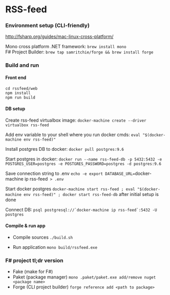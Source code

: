 # RSS-feed

### Environment setup (CLI-friendly)
http://fsharp.org/guides/mac-linux-cross-platform/

Mono cross platform .NET framework: `brew install mono`</br>
F# Project Builder: `brew tap samritchie/forge && brew install forge`

### Build and run

#### Front end
 
```
cd rssfeed/web
npm install
npm run build
```

#### DB setup
Create rss-feed virtualbox image:
`docker-machine create --driver virtualbox rss-feed`

Add env variable to your shell where you run docker cmds:
`eval "$(docker-machine env rss-feed)"`

Install postgres DB to docker:
`docker pull postgres:9.6`

Start postgres in docker: 
`docker run --name rss-feed-db -p 5432:5432 -e POSTGRES_USER=postgres -e POSTGRES_PASSWORD=postgres -d postgres:9.6`

Save connection string to .env
`echo -e export DATABASE_URL=`docker-machine ip rss-feed` > .env`

Start docker postgres
`docker-machine start rss-feed ; eval "$(docker-machine env rss-feed)" ; docker start rss-feed-db` after initial setup is done

Connect DB:
```psql postgresql://`docker-machine ip rss-feed`:5432 -U postgres```

#### Compile & run app

- Compile sources 
`./build.sh`

- Run application
`mono build/rssfeed.exe`

### F# project tl;dr version
- Fake (make for F#)
- Paket (package manager) `mono .paket/paket.exe add/remove nuget <package name>`
- Forge (CLI project builder) `forge reference add <path to package>`
